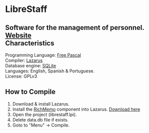 # LibreStaff
Software for the management of personnel.
<br /><a href="http://runsy.github.io/LibreStaff/">Website</a><br />
Characteristics
-----------------------
Programming Language: <a href="http://www.freepascal.org/">Free Pascal</a><br />
Compiler: <a href="http://www.lazarus-ide.org/">Lazarus</a><br />
Database engine: <a href="https://www.sqlite.org/">SQLite</a><br />
Languages: English, Spanish & Portuguese.  
License: GPLv3

How to Compile
--------------
1) Download & install Lazarus.<br />
2) Install the <a href="http://wiki.freepascal.org/RichMemo">RichMemo</a> component into Lazarus. <a href="https://havefunsoft.com/share/richmemo.zip">Download here</a>
2) Open the project (librestaff.lpi).<br />
3) Delete data.db file if exists.<br />
4) Goto to "Menu" -> Compile.<br />
